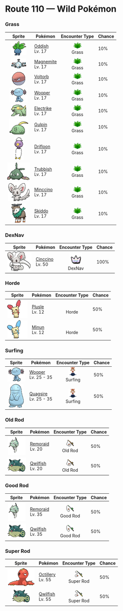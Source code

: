 # Route 110 — Wild Pokémon

### Grass

| Sprite | Pokémon | Encounter Type | Chance |
|:------:|---------|:--------------:|--------|
| ![Oddish](../../assets/sprites/oddish/front.gif "Oddish: Oddish searches for fertile, nutrient-rich soil, then plants itself. During the daytime, while it is planted, this Pokémon’s feet are thought to change shape and become similar to the roots of trees.") | [Oddish](../../pokemon/oddish.md/)<br>Lv. 17 | ![Grass](../../assets/encounter_types/grass.png "Grass")<br>Grass | 10% |
| ![Magnemite](../../assets/sprites/magnemite/front.gif "Magnemite: Magnemite floats in the air by emitting electromagnetic waves from the units at its sides. These waves block gravity. This Pokémon becomes incapable of flight if its internal electrical supply is depleted.") | [Magnemite](../../pokemon/magnemite.md/)<br>Lv. 17 | ![Grass](../../assets/encounter_types/grass.png "Grass")<br>Grass | 10% |
| ![Voltorb](../../assets/sprites/voltorb/front.gif "Voltorb: Voltorb is extremely sensitive—it explodes at the slightest of shocks. It is rumored that it was first created when a Poké Ball was exposed to a powerful pulse of energy.") | [Voltorb](../../pokemon/voltorb.md/)<br>Lv. 17 | ![Grass](../../assets/encounter_types/grass.png "Grass")<br>Grass | 10% |
| ![Wooper](../../assets/sprites/wooper/front.gif "Wooper: Wooper usually lives in water. However, it occasionally comes out onto land in search of food. On land, it coats its body with a gooey, toxic film.") | [Wooper](../../pokemon/wooper.md/)<br>Lv. 17 | ![Grass](../../assets/encounter_types/grass.png "Grass")<br>Grass | 10% |
| ![Electrike](../../assets/sprites/electrike/front.gif "Electrike: Electrike runs faster than the human eye can follow. The friction from running is converted into electricity, which is then stored in this Pokémon’s fur.") | [Electrike](../../pokemon/electrike.md/)<br>Lv. 17 | ![Grass](../../assets/encounter_types/grass.png "Grass")<br>Grass | 10% |
| ![Gulpin](../../assets/sprites/gulpin/front.gif "Gulpin: Most of Gulpin’s body is made up of its stomach—its heart and brain are very small in comparison. This Pokémon’s stomach contains special enzymes that dissolve anything.") | [Gulpin](../../pokemon/gulpin.md/)<br>Lv. 17 | ![Grass](../../assets/encounter_types/grass.png "Grass")<br>Grass | 10% |
| ![Drifloon](../../assets/sprites/drifloon/front.gif "Drifloon: These Pokémon are called the “Signpost for Wandering Spirits.” Children holding them sometimes vanish.") | [Drifloon](../../pokemon/drifloon.md/)<br>Lv. 17 | ![Grass](../../assets/encounter_types/grass.png "Grass")<br>Grass | 10% |
| ![Trubbish](../../assets/sprites/trubbish/front.gif "Trubbish: Inhaling the gas they belch will make you sleep for a week. They prefer unsanitary places.") | [Trubbish](../../pokemon/trubbish.md/)<br>Lv. 17 | ![Grass](../../assets/encounter_types/grass.png "Grass")<br>Grass | 10% |
| ![Minccino](../../assets/sprites/minccino/front.gif "Minccino: These Pokémon prefer a tidy habitat. They are always sweeping and dusting, using their tails as brooms.") | [Minccino](../../pokemon/minccino.md/)<br>Lv. 17 | ![Grass](../../assets/encounter_types/grass.png "Grass")<br>Grass | 10% |
| ![Skiddo](../../assets/sprites/skiddo/front.gif "Skiddo: If it has sunshine and water, it doesn’t need to eat, because it can generate energy from the leaves on its back.") | [Skiddo](../../pokemon/skiddo.md/)<br>Lv. 17 | ![Grass](../../assets/encounter_types/grass.png "Grass")<br>Grass | 10% |

### DexNav

| Sprite | Pokémon | Encounter Type | Chance |
|:------:|---------|:--------------:|--------|
| ![Cinccino](../../assets/sprites/cinccino/front.gif "Cinccino: Cinccino’s body is coated in a special oil that helps it deflect attacks, such as punches.") | [Cinccino](../../pokemon/cinccino.md/)<br>Lv. 50 | ![DexNav](../../assets/encounter_types/dexnav.png "DexNav")<br>DexNav | 100% |

### Horde

| Sprite | Pokémon | Encounter Type | Chance |
|:------:|---------|:--------------:|--------|
| ![Plusle](../../assets/sprites/plusle/front.gif "Plusle: When Plusle is cheering on its partner, it flashes with electric sparks from all over its body. If its partner loses, this Pokémon cries loudly.") | [Plusle](../../pokemon/plusle.md/)<br>Lv. 12 | ![Horde](../../assets/encounter_types/horde.png "Horde")<br>Horde | 50% |
| ![Minun](../../assets/sprites/minun/front.gif "Minun: Minun loves to cheer on its partner in battle. It gives off sparks from its body while it is doing so. If its partner is in trouble, this Pokémon gives off increasing amounts of sparks.") | [Minun](../../pokemon/minun.md/)<br>Lv. 12 | ![Horde](../../assets/encounter_types/horde.png "Horde")<br>Horde | 50% |

### Surfing

| Sprite | Pokémon | Encounter Type | Chance |
|:------:|---------|:--------------:|--------|
| ![Wooper](../../assets/sprites/wooper/front.gif "Wooper: Wooper usually lives in water. However, it occasionally comes out onto land in search of food. On land, it coats its body with a gooey, toxic film.") | [Wooper](../../pokemon/wooper.md/)<br>Lv. 25 - 35 | ![Surfing](../../assets/encounter_types/surfing.png "Surfing")<br>Surfing | 50% |
| ![Quagsire](../../assets/sprites/quagsire/front.gif "Quagsire: Quagsire hunts for food by leaving its mouth wide open in water and waiting for its prey to blunder in unaware. Because the Pokémon does not move, it does not get very hungry.") | [Quagsire](../../pokemon/quagsire.md/)<br>Lv. 25 - 35 | ![Surfing](../../assets/encounter_types/surfing.png "Surfing")<br>Surfing | 50% |

### Old Rod

| Sprite | Pokémon | Encounter Type | Chance |
|:------:|---------|:--------------:|--------|
| ![Remoraid](../../assets/sprites/remoraid/front.gif "Remoraid: Remoraid sucks in water, then expels it at high velocity using its abdominal muscles to shoot down flying prey. When evolution draws near, this Pokémon travels downstream from rivers.") | [Remoraid](../../pokemon/remoraid.md/)<br>Lv. 20 | ![Old Rod](../../assets/encounter_types/old_rod.png "Old Rod")<br>Old Rod | 50% |
| ![Qwilfish](../../assets/sprites/qwilfish/front.gif "Qwilfish: Qwilfish sucks in water, inflating itself. This Pokémon uses the pressure of the water it swallowed to shoot toxic quills all at once from all over its body. It finds swimming somewhat challenging.") | [Qwilfish](../../pokemon/qwilfish.md/)<br>Lv. 20 | ![Old Rod](../../assets/encounter_types/old_rod.png "Old Rod")<br>Old Rod | 50% |

### Good Rod

| Sprite | Pokémon | Encounter Type | Chance |
|:------:|---------|:--------------:|--------|
| ![Remoraid](../../assets/sprites/remoraid/front.gif "Remoraid: Remoraid sucks in water, then expels it at high velocity using its abdominal muscles to shoot down flying prey. When evolution draws near, this Pokémon travels downstream from rivers.") | [Remoraid](../../pokemon/remoraid.md/)<br>Lv. 35 | ![Good Rod](../../assets/encounter_types/good_rod.png "Good Rod")<br>Good Rod | 50% |
| ![Qwilfish](../../assets/sprites/qwilfish/front.gif "Qwilfish: Qwilfish sucks in water, inflating itself. This Pokémon uses the pressure of the water it swallowed to shoot toxic quills all at once from all over its body. It finds swimming somewhat challenging.") | [Qwilfish](../../pokemon/qwilfish.md/)<br>Lv. 35 | ![Good Rod](../../assets/encounter_types/good_rod.png "Good Rod")<br>Good Rod | 50% |

### Super Rod

| Sprite | Pokémon | Encounter Type | Chance |
|:------:|---------|:--------------:|--------|
| ![Octillery](../../assets/sprites/octillery/front.gif "Octillery: Octillery grabs onto its foe using its tentacles. This Pokémon tries to immobilize it before delivering the finishing blow. If the foe turns out to be too strong, Octillery spews ink to escape.") | [Octillery](../../pokemon/octillery.md/)<br>Lv. 55 | ![Super Rod](../../assets/encounter_types/super_rod.png "Super Rod")<br>Super Rod | 50% |
| ![Qwilfish](../../assets/sprites/qwilfish/front.gif "Qwilfish: Qwilfish sucks in water, inflating itself. This Pokémon uses the pressure of the water it swallowed to shoot toxic quills all at once from all over its body. It finds swimming somewhat challenging.") | [Qwilfish](../../pokemon/qwilfish.md/)<br>Lv. 55 | ![Super Rod](../../assets/encounter_types/super_rod.png "Super Rod")<br>Super Rod | 50% |

